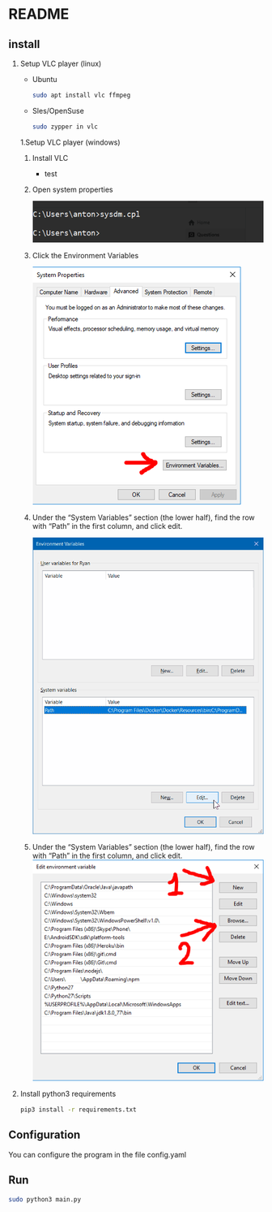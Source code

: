 # README

## install

1. Setup VLC player (linux)
   * Ubuntu
      ```bash
      sudo apt install vlc ffmpeg
      ```
   * Sles/OpenSuse
      ```bash
      sudo zypper in vlc
      ```

   1.Setup VLC player (windows)
      1. Install VLC
         * test
      2. Open system properties

         ![image](./documents/images/0.png)
      3. Click the Environment Variables

         ![image](./documents/images/1.png)
      4. Under the “System Variables” section (the lower half), find the row with “Path” in the first column, and click edit.

         ![image](./documents/images/3.png)
      5. Under the “System Variables” section (the lower half), find the row with “Path” in the first column, and click edit.
         ![image](./documents/images/4.png) 
2. Install python3 requirements
      ```bash
      pip3 install -r requirements.txt
      ```
## Configuration

You can configure the program in the file config.yaml

## Run

   ```bash
   sudo python3 main.py
   ```
